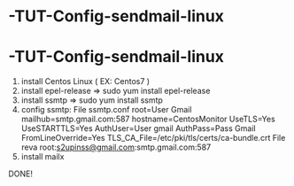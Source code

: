 # -TUT-Config-sendmail-linux
# -TUT-Config-sendmail-linux


1. install Centos Linux ( EX: Centos7 )
2. install epel-release => sudo yum install epel-release
3. install ssmtp => sudo yum install ssmtp
4. config ssmtp:
   File ssmtp.conf
      root=User Gmail
      mailhub=smtp.gmail.com:587
      hostname=CentosMonitor
      UseTLS=Yes
      UseSTARTTLS=Yes
      AuthUser=User gmail
      AuthPass=Pass Gmail
      FromLineOverride=Yes
      TLS_CA_File=/etc/pki/tls/certs/ca-bundle.crt
		File reva
			root:s2upinss@gmail.com:smtp.gmail.com:587
5. install mailx

DONE!
